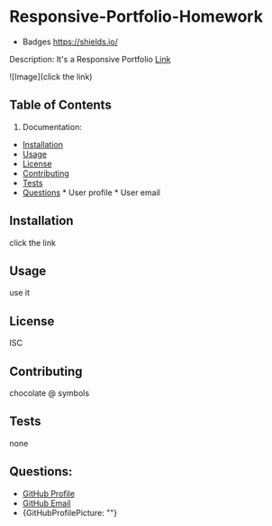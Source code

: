 

  # Responsive-Portfolio-Homework
  
  * Badges https://shields.io/

  Description: It's a Responsive Portfolio
   [Link](https://erin-smith.github.io/Responsive-Portfolio-Homework/)

  ![Image](click the link)

  ## Table of Contents
  1. Documentation:
   * [Installation](#Installation)
   * [Usage](#Usage)
   * [License](#license)
   * [Contributing](#Contributing)
   * [Tests](#tests)
   * [Questions](#Questions)
    * User profile 
    * User email
    
    

  ## Installation 
  click the link

  ## Usage 
  use it

  ## License 
  ISC

  ## Contributing 
  chocolate  @ symbols

  ## Tests 
  none

  ## Questions:

  * [GitHub Profile](http://github.com/erin-smith)
  * [GitHub Email](http://github.com/erin-smith)
  * {GitHubProfilePicture: ""}